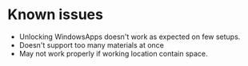 # Known issues

* Unlocking WindowsApps doesn't work as expected on few setups.
* Doesn't support too many materials at once
* May not work properly if working location contain space.